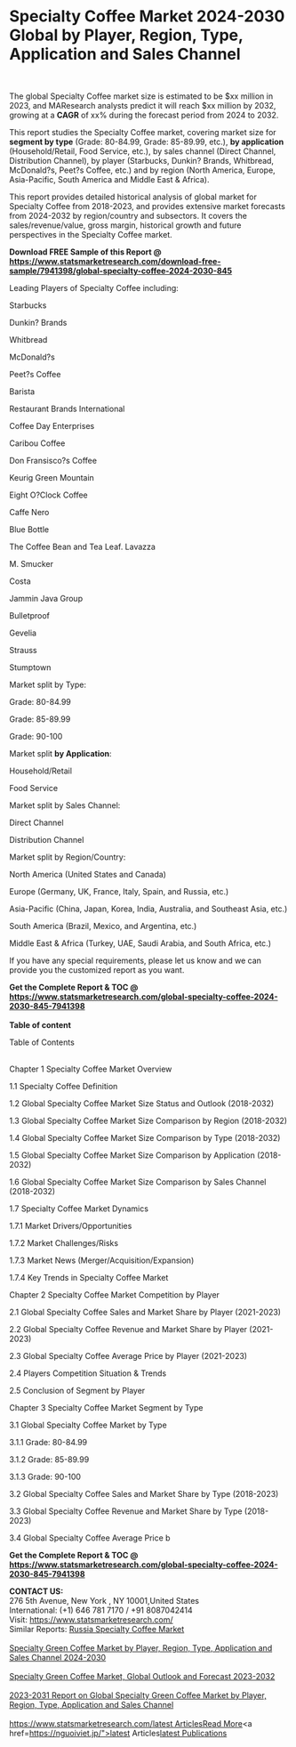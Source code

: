 <h1>Specialty Coffee Market 2024-2030 Global by Player, Region, Type, Application and Sales Channel</h1><br/><p>The global Specialty Coffee market size is estimated to be $xx million in 2023, and MAResearch analysts predict it will reach $xx million by 2032, growing at a <strong>CAGR</strong> of xx% during the forecast period from 2024 to 2032.</p><p>This report studies the Specialty Coffee market, covering market size for <strong>segment by type</strong> (Grade: 80-84.99, Grade: 85-89.99, etc.), <strong>by application</strong> (Household/Retail, Food Service, etc.), by sales channel (Direct Channel, Distribution Channel), by player (Starbucks, Dunkin? Brands, Whitbread, McDonald?s, Peet?s Coffee, etc.) and by region (North America, Europe, Asia-Pacific, South America and Middle East & Africa).</p><p>This report provides detailed historical analysis of global market for Specialty Coffee from 2018-2023, and provides extensive market forecasts from 2024-2032 by region/country and subsectors. It covers the sales/revenue/value, gross margin, historical growth and future perspectives in the Specialty Coffee market.</p><p><strong>Download FREE Sample of this Report @ <a href="https://www.statsmarketresearch.com/download-free-sample/7941398/global-specialty-coffee-2024-2030-845">https://www.statsmarketresearch.com/download-free-sample/7941398/global-specialty-coffee-2024-2030-845</a></strong></p><p>Leading Players of Specialty Coffee including:</p><p>Starbucks</p><p>Dunkin? Brands</p><p>Whitbread</p><p>McDonald?s</p><p>Peet?s Coffee</p><p>Barista</p><p>Restaurant Brands International</p><p>Coffee Day Enterprises</p><p>Caribou Coffee</p><p>Don Fransisco?s Coffee</p><p>Keurig Green Mountain</p><p>Eight O?Clock Coffee</p><p>Caffe Nero</p><p>Blue Bottle</p><p>The Coffee Bean and Tea Leaf. Lavazza</p><p>M. Smucker</p><p>Costa</p><p>Jammin Java Group</p><p>Bulletproof</p><p>Gevelia</p><p>Strauss</p><p>Stumptown</p><p>Market split by Type:</p><p>Grade: 80-84.99</p><p>Grade: 85-89.99</p><p>Grade: 90-100</p><p>Market split <strong>by Application</strong>:</p><p>Household/Retail</p><p>Food Service</p><p>Market split by Sales Channel:</p><p>Direct Channel</p><p>Distribution Channel</p><p>Market split by Region/Country:</p><p>North America (United States and Canada)</p><p>Europe (Germany, UK, France, Italy, Spain, and Russia, etc.)</p><p>Asia-Pacific (China, Japan, Korea, India, Australia, and Southeast Asia, etc.)</p><p>South America (Brazil, Mexico, and Argentina, etc.)</p><p>Middle East & Africa (Turkey, UAE, Saudi Arabia, and South Africa, etc.)</p><p>If you have any special requirements, please let us know and we can provide you the customized report as you want.</p><div><b>Get the Complete Report & TOC @ <a href="https://www.statsmarketresearch.com/global-specialty-coffee-2024-2030-845-7941398">https://www.statsmarketresearch.com/global-specialty-coffee-2024-2030-845-7941398</a></b></div><br><b>Table of content</b><p>Table of Contents<br />
 
 <br />
 
 Chapter 1 Specialty Coffee Market Overview<br />
 
  1.1 Specialty Coffee Definition<br />
 
  1.2 Global Specialty Coffee Market Size Status and Outlook (2018-2032)<br />
 
  1.3 Global Specialty Coffee Market Size Comparison by Region (2018-2032)<br />
 
  1.4 Global Specialty Coffee Market Size Comparison by Type (2018-2032)<br />
 
  1.5 Global Specialty Coffee Market Size Comparison by Application (2018-2032)<br />
 
  1.6 Global Specialty Coffee Market Size Comparison by Sales Channel (2018-2032)<br />
 
  1.7 Specialty Coffee Market Dynamics<br />
 
  1.7.1 Market Drivers/Opportunities<br />
 
  1.7.2 Market Challenges/Risks<br />
 
  1.7.3 Market News (Merger/Acquisition/Expansion)<br />
 
  1.7.4 Key Trends in Specialty Coffee Market<br />
 
 Chapter 2 Specialty Coffee Market Competition by Player<br />
 
  2.1 Global Specialty Coffee Sales and Market Share by Player (2021-2023)<br />
 
  2.2 Global Specialty Coffee Revenue and Market Share by Player (2021-2023)<br />
 
  2.3 Global Specialty Coffee Average Price by Player (2021-2023)<br />
 
  2.4 Players Competition Situation & Trends<br />
 
  2.5 Conclusion of Segment by Player<br />
 
 Chapter 3 Specialty Coffee Market Segment by Type<br />
 
  3.1 Global Specialty Coffee Market by Type<br />
 
  3.1.1 Grade: 80-84.99<br />
 
  3.1.2 Grade: 85-89.99<br />
 
  3.1.3 Grade: 90-100<br />
 
  3.2 Global Specialty Coffee Sales and Market Share by Type (2018-2023)<br />
 
  3.3 Global Specialty Coffee Revenue and Market Share by Type (2018-2023)<br />
 
  3.4 Global Specialty Coffee Average Price b<br><div><b>Get the Complete Report & TOC @ <a href="https://www.statsmarketresearch.com/global-specialty-coffee-2024-2030-845-7941398">https://www.statsmarketresearch.com/global-specialty-coffee-2024-2030-845-7941398</a></b></div></p> <b>CONTACT US:</b><br>276 5th Avenue, New York , NY 10001,United States<br>International: (+1) 646 781 7170 / +91 8087042414<br>Visit: <a href="https://www.statsmarketresearch.com/">https://www.statsmarketresearch.com/</a><br>Similar Reports: <a href="https://www.statsmarketresearch.com/global-specialty-coffee-2024-2030-845-7941398">Russia Specialty Coffee Market</a><br/><br/><a href="https://www.statsmarketresearch.com/global-specialty-coffee-2024-2030-845-7941398">Specialty Green Coffee Market by Player, Region, Type, Application and Sales Channel 2024-2030</a><br/><br/><a href="https://www.statsmarketresearch.com/global-specialty-coffee-2024-2030-845-7941398">Specialty Green Coffee Market, Global Outlook and Forecast 2023-2032</a><br/><br/><a href="https://www.statsmarketresearch.com/global-specialty-coffee-2024-2030-845-7941398">2023-2031 Report on Global Specialty Green Coffee Market by Player, Region, Type, Application and Sales Channel</a><br/><br/><a href="https://gyeongbokgung.com">https://www.statsmarketresearch.com/</a><a href="https://hallyeomaritime.com">latest Articles</a><a href="https://jingwansa.com">Read More</a><a href=https://nguoiviet.jp/">latest Articles</a><a href="https://www.intelmarketresearch.com/">latest Publications</a>